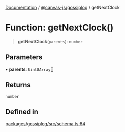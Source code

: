 [Documentation](../../../packages.md) / [@canvas-js/gossiplog](../index.md) / getNextClock

# Function: getNextClock()

> **getNextClock**(`parents`): `number`

## Parameters

• **parents**: `Uint8Array`[]

## Returns

`number`

## Defined in

[packages/gossiplog/src/schema.ts:64](https://github.com/canvasxyz/canvas/blob/62d177fb446565afa753f83091e84331fbd47245/packages/gossiplog/src/schema.ts#L64)
